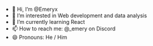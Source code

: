 - 👋 Hi, I’m @Emeryx
- 👀 I’m interested in Web development and data analysis
- 🌱 I’m currently learning React
- 📫 How to reach me: @_emery on Discord
- 😄 Pronouns: He / Him

<!---
Emeryx/Emeryx is a ✨ special ✨ repository because its `README.md` (this file) appears on your GitHub profile.
You can click the Preview link to take a look at your changes.
--->
